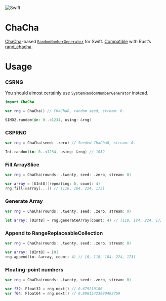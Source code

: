 ![Swift](https://github.com/nixberg/chacha-rng-swift/workflows/Swift/badge.svg)

# ChaCha

[ChaCha](https://cr.yp.to/chacha/chacha-20080128.pdf)-based
[`RandomNumberGenerator`](https://developer.apple.com/documentation/swift/randomnumbergenerator) for Swift. 
[Compatible](https://github.com/nixberg/chacha-rng-compability-rs) with Rust’s
[rand_chacha](https://crates.io/crates/rand_chacha).

# Usage

### CSRNG

You should almost certainly use `SystemRandomNumberGenerator` instead.

```Swift
import ChaCha

var rng = ChaCha() // ChaCha8, random seed, stream: 0.

SIMD2.random(in: 0..<1234, using: &rng)
```

### CSPRNG

```Swift
var rng = ChaCha(seed: .zero) // Seeded ChaCha8, stream: 0.

Int.random(in: 0..<1234, using: &rng) // 1032
```

### Fill ArraySlice

```Swift
var rng = ChaCha(rounds: .twenty, seed: .zero, stream: 0)

var array = [UInt8](repeating: 0, count: 4)
rng.fill(&array[...]) // [118, 184, 224, 173]
```

### Generate Array

```Swift
var rng = ChaCha(rounds: .twenty, seed: .zero, stream: 0)

let array: [UInt8] = rng.generateArray(count: 4) // [118, 184, 224, 173]
```

### Append to RangeReplaceableCollection

```Swift
var rng = ChaCha(rounds: .twenty, seed: .zero, stream: 0)

var array: [UInt8] = [0]
rng.append(to: &array, count: 4) // [0, 118, 184, 224, 173]
```

### Floating-point numbers

```Swift
var rng = ChaCha(rounds: .twenty, seed: .zero, stream: 0)

var f32: Float32 = rng.next() // 0.679210186
var f64: Float64 = rng.next() // 0.89615423990493759
```
